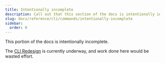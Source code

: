 ```yaml
---
title: Intentionally incomplete
description: Call out that this section of the docs is intentionally incomplete
slug: docs/reference/cli/commands/intentionally-incomplete
sidebar:
  order: 0
---
```


This portion of the docs is intentionally incomplete.

The [CLI Redesign](https://github.com/gruntwork-io/terragrunt/issues/3445) is currently underway, and work done here would be wasted effort.
